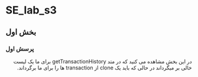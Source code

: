 # SE_lab_s3
## بخش اول 
### پرسش اول

<div dir="rtl">

در این بخش مشاهده می کنید که در متد getTransactionHistory برای ما یک لیست خالی بر میگرداند در حالی که باید یک clone  از transaction ها را برای ما برگرداند.

</div>
 